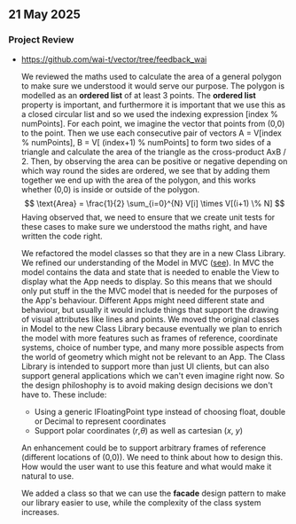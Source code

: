 ## 21 May 2025
### Project Review
- https://github.com/wai-t/vector/tree/feedback_wai
  
  We reviewed the maths used to calculate the area of a general polygon to make sure we understood it would serve our purpose. The polygon is modelled as an **ordered list** of at least 3 points. The **ordered list** property is important, and furthermore it is important that we use this as a closed circular list and so we used the indexing expression [index % numPoints]. For each point, we imagine the vector that points from (0,0) to the point. Then we use each consecutive pair of vectors A = V[index % numPoints], B = V[ (index+1) % numPoints] to form two sides of a triangle and calculate the area of the triangle as the cross-product AxB / 2. Then, by observing the area can be positive or negative depending on which way round the sides are ordered, we see that by adding them together we end up with the area of the polygon, and this works whether (0,0) is inside or outside of the polygon.
  $$ 
   \text{Area} = \frac{1}{2} \sum_{i=0}^{N} V[i] \times V[(i+1) \% N]
  $$
   Having observed that, we need to ensure that we create unit tests for these cases to make sure we understood the maths right, and have written the code right.

  We refactored the model classes so that they are in a new Class Library. We refined our understanding of the Model in MVC ([see](MVC.pptx)). In MVC the model contains the data and state that is needed to enable the View to display what the App needs to display. So this means that we should only put stuff in the the MVC model that is needed for the purposes of the App's behaviour. Different Apps might need different state and behaviour, but usually it would include things that support the drawing of visual attributes like lines and points. We moved the original classes in Model to the new Class Library because eventually we plan to enrich the model with more features such as frames of reference, coordinate systems, choice of number type, and many more possible aspects from the world of geometry which might not be relevant to an App. The Class Library is intended to support more than just UI clients, but can also support general applications which we can't even imagine right now. So the design philoshophy is to avoid making design decisions we don't have to. These include:
  - Using a generic IFloatingPoint<T> type instead of choosing float, double or Decimal to represent coordinates
  - Support polar coordinates ($r$,$\theta$) as well as cartesian ($x$, $y$)
  
  An enhancement could be to support arbitrary frames of reference (different locations of (0,0)). We need to think about how to design this. How would the user want to use this feature and what would make it natural to use.

  We added a class so that we can use the **facade** design pattern to make our library easier to use, while the complexity of the class system increases.
  
